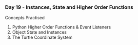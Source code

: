 <h3>Day 19 - Instances, State and Higher Order Functions</h3>

<p>Concepts Practised</p>

<ol>
    <li>Python Higher Order Functions & Event Listeners</li>
    <li>Object State and Instances</li>
    <li>The Turtle Coordinate System</li>
</ol>